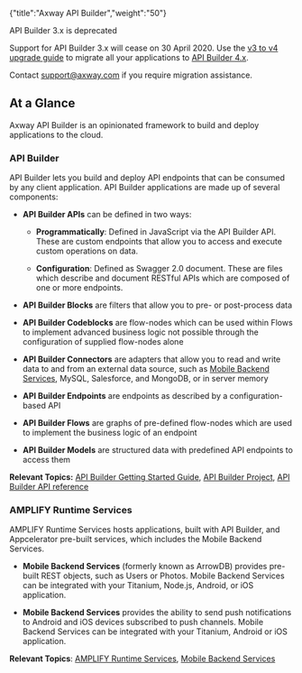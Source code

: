 {"title":"Axway API Builder","weight":"50"}

API Builder 3.x is deprecated

Support for API Builder 3.x will cease on 30 April 2020. Use the [v3 to v4 upgrade guide](https://docs.axway.com/bundle/API_Builder_4x_allOS_en/page/api_builder_v3_to_v4_upgrade_guide.html) to migrate all your applications to [API Builder 4.x](https://docs.axway.com/bundle/API_Builder_4x_allOS_en/page/api_builder_getting_started_guide.html).

Contact [support@axway.com](mailto:support@axway.com) if you require migration assistance.

## At a Glance

Axway API Builder is an opinionated framework to build and deploy applications to the cloud.

### API Builder

API Builder lets you build and deploy API endpoints that can be consumed by any client application. API Builder applications are made up of several components:

* **API Builder APIs** can be defined in two ways:

    * **Programmatically**: Defined in JavaScript via the API Builder API. These are custom endpoints that allow you to access and execute custom operations on data.

    * **Configuration**: Defined as Swagger 2.0 document. These are files which describe and document RESTful APIs which are composed of one or more endpoints.

* **API Builder Blocks** are filters that allow you to pre- or post-process data

* **API Builder Codeblocks** are flow-nodes which can be used within Flows to implement advanced business logic not possible through the configuration of supplied flow-nodes alone

* **API Builder Connectors** are adapters that allow you to read and write data to and from an external data source, such as [Mobile Backend Services](/docs/appc/Mobile_Backend_Services/), MySQL, Salesforce, and MongoDB, or in server memory

* **API Builder Endpoints** are endpoints as described by a configuration-based API

* **API Builder Flows** are graphs of pre-defined flow-nodes which are used to implement the business logic of an endpoint

* **API Builder Models** are structured data with predefined API endpoints to access them

**Relevant Topics:** [API Builder Getting Started Guide](/docs/appc/Axway_API_Builder/API_Builder/API_Builder_Getting_Started_Guide/), [API Builder Project](/docs/appc/Axway_API_Builder/API_Builder/API_Builder_Developer_Guide/API_Builder_Project/), [API Builder API reference](#!/api/Arrow)

### AMPLIFY Runtime Services

AMPLIFY Runtime Services hosts applications, built with API Builder, and Appcelerator pre-built services, which includes the Mobile Backend Services.

* **Mobile Backend Services** (formerly known as ArrowDB) provides pre-built REST objects, such as Users or Photos. Mobile Backend Services can be integrated with your Titanium, Node.js, Android, or iOS application.

* **Mobile Backend Services** provides the ability to send push notifications to Android and iOS devices subscribed to push channels. Mobile Backend Services can be integrated with your Titanium, Android or iOS application.

**Relevant Topics**: [AMPLIFY Runtime Services](/docs/appc/AMPLIFY_Runtime_Services/), [Mobile Backend Services](/docs/appc/Mobile_Backend_Services/)
